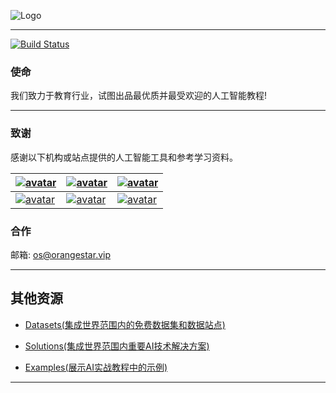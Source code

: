 ![Logo](http://www.tisv.cn/img/logo.png)

--------------------------------------------------------------------------------


[![Build Status](http://www.tisv.cn/img/badge.svg)](http://www.tisv.cn/) 


### 使命

我们致力于教育行业，试图出品最优质并最受欢迎的人工智能教程!

---

### 致谢

感谢以下机构或站点提供的人工智能工具和参考学习资料。


| <center>[![avatar](http://ai.tisv.cn/img/book11.png)](https://livebook.manning.com/book/deep-learning-with-python/)</center> | <center> [![avatar](http://ai.tisv.cn/img/book12.png)](https://www.deeplearningbook.org/contents/TOC.html)</center> | <center> [![avatar](http://ai.tisv.cn/img/book13.png)](http://neuralnetworksanddeeplearning.com/)</center>|
| ---- | ---- | ---- |
| [![avatar](http://ai.tisv.cn/img/t1.png)](https://tensorflow.google.cn/) |  [![avatar](http://ai.tisv.cn/img/t2.png)](https://pytorch.org/)  | [![avatar](http://ai.tisv.cn/img/t3.png)](https://keras.io/) |


### 合作

邮箱: os@orangestar.vip

---


## 其他资源

* [Datasets(集成世界范围内的免费数据集和数据站点)](https://github.com/AITutorials/datasets)

* [Solutions(集成世界范围内重要AI技术解决方案)](https://github.com/AITutorials/solutions)

* [Examples(展示AI实战教程中的示例)](https://github.com/AITutorials/examples)

---
